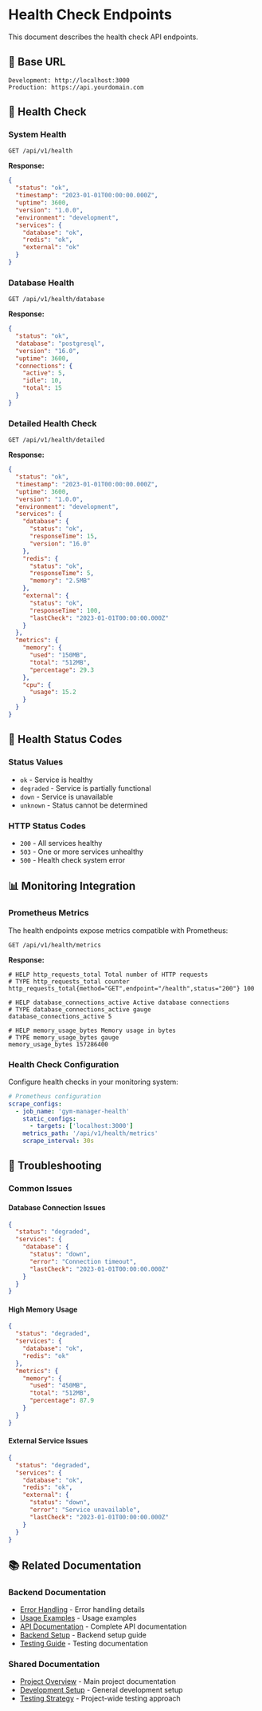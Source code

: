 # Health Check Endpoints

This document describes the health check API endpoints.

## 🔗 Base URL

```
Development: http://localhost:3000
Production: https://api.yourdomain.com
```

## 🏥 Health Check

### System Health
```http
GET /api/v1/health
```

**Response:**
```json
{
  "status": "ok",
  "timestamp": "2023-01-01T00:00:00.000Z",
  "uptime": 3600,
  "version": "1.0.0",
  "environment": "development",
  "services": {
    "database": "ok",
    "redis": "ok",
    "external": "ok"
  }
}
```

### Database Health
```http
GET /api/v1/health/database
```

**Response:**
```json
{
  "status": "ok",
  "database": "postgresql",
  "version": "16.0",
  "uptime": 3600,
  "connections": {
    "active": 5,
    "idle": 10,
    "total": 15
  }
}
```

### Detailed Health Check
```http
GET /api/v1/health/detailed
```

**Response:**
```json
{
  "status": "ok",
  "timestamp": "2023-01-01T00:00:00.000Z",
  "uptime": 3600,
  "version": "1.0.0",
  "environment": "development",
  "services": {
    "database": {
      "status": "ok",
      "responseTime": 15,
      "version": "16.0"
    },
    "redis": {
      "status": "ok",
      "responseTime": 5,
      "memory": "2.5MB"
    },
    "external": {
      "status": "ok",
      "responseTime": 100,
      "lastCheck": "2023-01-01T00:00:00.000Z"
    }
  },
  "metrics": {
    "memory": {
      "used": "150MB",
      "total": "512MB",
      "percentage": 29.3
    },
    "cpu": {
      "usage": 15.2
    }
  }
}
```

## 🚨 Health Status Codes

### Status Values
- `ok` - Service is healthy
- `degraded` - Service is partially functional
- `down` - Service is unavailable
- `unknown` - Status cannot be determined

### HTTP Status Codes
- `200` - All services healthy
- `503` - One or more services unhealthy
- `500` - Health check system error

## 📊 Monitoring Integration

### Prometheus Metrics
The health endpoints expose metrics compatible with Prometheus:

```http
GET /api/v1/health/metrics
```

**Response:**
```
# HELP http_requests_total Total number of HTTP requests
# TYPE http_requests_total counter
http_requests_total{method="GET",endpoint="/health",status="200"} 100

# HELP database_connections_active Active database connections
# TYPE database_connections_active gauge
database_connections_active 5

# HELP memory_usage_bytes Memory usage in bytes
# TYPE memory_usage_bytes gauge
memory_usage_bytes 157286400
```

### Health Check Configuration
Configure health checks in your monitoring system:

```yaml
# Prometheus configuration
scrape_configs:
  - job_name: 'gym-manager-health'
    static_configs:
      - targets: ['localhost:3000']
    metrics_path: '/api/v1/health/metrics'
    scrape_interval: 30s
```

## 🔧 Troubleshooting

### Common Issues

#### Database Connection Issues
```json
{
  "status": "degraded",
  "services": {
    "database": {
      "status": "down",
      "error": "Connection timeout",
      "lastCheck": "2023-01-01T00:00:00.000Z"
    }
  }
}
```

#### High Memory Usage
```json
{
  "status": "degraded",
  "services": {
    "database": "ok",
    "redis": "ok"
  },
  "metrics": {
    "memory": {
      "used": "450MB",
      "total": "512MB",
      "percentage": 87.9
    }
  }
}
```

#### External Service Issues
```json
{
  "status": "degraded",
  "services": {
    "database": "ok",
    "redis": "ok",
    "external": {
      "status": "down",
      "error": "Service unavailable",
      "lastCheck": "2023-01-01T00:00:00.000Z"
    }
  }
}
```

## 📚 Related Documentation

### Backend Documentation
- [Error Handling](../error-handling.md) - Error handling details
- [Usage Examples](../usage-examples.md) - Usage examples
- [API Documentation](../) - Complete API documentation
- [Backend Setup](../../development/setup.md) - Backend setup guide
- [Testing Guide](../../testing/testing-guide.md) - Testing documentation

### Shared Documentation
- [Project Overview](../../../../README.md) - Main project documentation
- [Development Setup](../../../../docs/development/development-setup.md) - General development setup
- [Testing Strategy](../../../../docs/development/testing-strategy.md) - Project-wide testing approach
